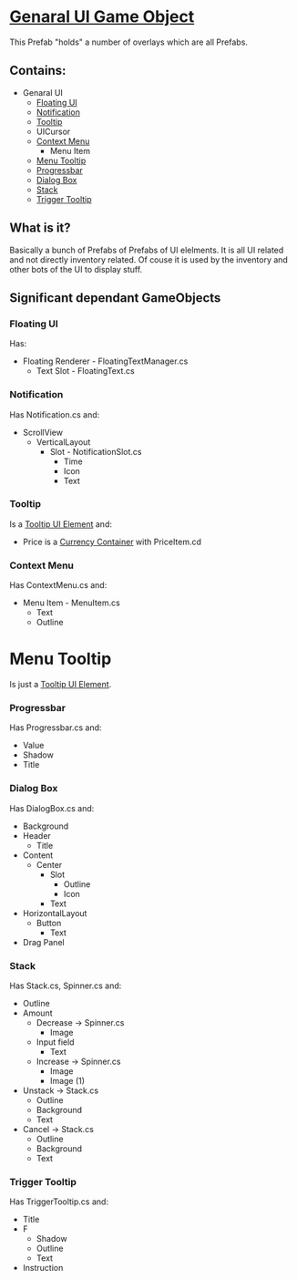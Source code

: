 # [Genaral UI Game Object](Screenshots/GenaralUIGameObject.png)

This Prefab "holds" a number of overlays which are all Prefabs.

## Contains:

* Genaral UI
  * [Floating UI](#floating-ui)
  * [Notification](#notification)
  * [Tooltip](#tooltip)
  * UICursor
  * [Context Menu](#context-menu)
    * Menu Item
  * [Menu Tooltip](#menu-tooltip)
  * [Progressbar](#progressbar)
  * [Dialog Box](#dialog-box)
  * [Stack](#stack)
  * [Trigger Tooltip](#trigger-tooltip)

## What is it?

Basically a bunch of Prefabs of Prefabs of UI elelments.
It is all UI related and not directly inventory related.
Of couse it is used by the inventory and other bots of the UI to display stuff.

## Significant dependant GameObjects

### Floating UI
Has:
* Floating Renderer - FloatingTextManager.cs
  * Text Slot - FloatingText.cs

### Notification
Has Notification.cs and:
* ScrollView
  * VerticalLayout
    * Slot - NotificationSlot.cs
      * Time
      * Icon
      * Text

### Tooltip 
Is a [Tooltip UI Element](CommonUIGameObjects.md#tooltip-ui-element) and:
* Price is a [Currency Container](./CommonUIGameObjects.md#currency-container) with PriceItem.cd

### Context Menu 
Has ContextMenu.cs and:
* Menu Item - MenuItem.cs
  * Text
  * Outline

# Menu Tooltip
Is just a [Tooltip UI Element](CommonUIGameObjects.md#tooltip-ui-element).

### Progressbar
Has Progressbar.cs and:
* Value
* Shadow
* Title

### Dialog Box
Has DialogBox.cs and:
* Background
* Header
  * Title
* Content
  * Center
    * Slot
      * Outline
      * Icon
    * Text
* HorizontalLayout
  * Button
    * Text
* Drag Panel

### Stack
Has Stack.cs, Spinner.cs and:
* Outline
* Amount
  * Decrease -> Spinner.cs
    * Image
  * Input field
    * Text
  * Increase -> Spinner.cs
    * Image
    * Image (1)
* Unstack -> Stack.cs
  * Outline
  * Background
  * Text
* Cancel -> Stack.cs
  * Outline
  * Background
  * Text

### Trigger Tooltip
Has TriggerTooltip.cs and:
* Title
* F
  * Shadow
  * Outline
  * Text
* Instruction
